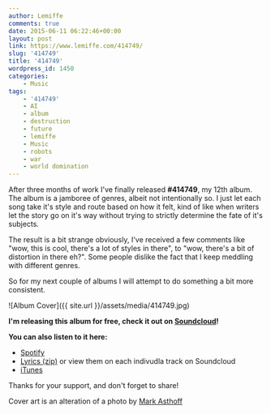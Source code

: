 ```yaml
---
author: Lemiffe
comments: true
date: 2015-06-11 06:22:46+00:00
layout: post
link: https://www.lemiffe.com/414749/
slug: '414749'
title: '414749'
wordpress_id: 1450
categories:
    - Music
tags:
    - '414749'
    - AI
    - album
    - destruction
    - future
    - lemiffe
    - Music
    - robots
    - war
    - world domination
---
```


After three months of work I've finally released **#414749**, my 12th album. The album is a jamboree of genres, albeit not intentionally so. I just let each song take it's style and route based on how it felt, kind of like when writers let the story go on it's way without trying to strictly determine the fate of it's subjects.

The result is a bit strange obviously, I've received a few comments like "wow, this is cool, there's a lot of styles in there", to "wow, there's a bit of distortion in there eh?". Some people dislike the fact that I keep meddling with different genres.

So for my next couple of albums I will attempt to do something a bit more consistent.

![Album Cover]({{ site.url }}/assets/media/414749.jpg)

**I'm releasing this album for free, check it out on [Soundcloud](https://soundcloud.com/lemiffe/sets/414749a/)!**

**You can also listen to it here:**
-   [Spotify](https://open.spotify.com/album/2ykEjEaWaSB8nVyTbdiP1l)
-   [Lyrics (zip)](https://mega.co.nz/#!9MUj2aCJ!DTdUfHmXhE_WNTR5LUNgDNOwYmP99PuNlCFjJ24NLUE) or view them on each indivudla track on Soundcloud
-   [iTunes](https://itunes.apple.com/mx/album/414749/id1003047456?l=en)

Thanks for your support, and don't forget to share!

Cover art is an alteration of a photo by [Mark Asthoff](https://unsplash.com/qa9de)

